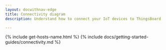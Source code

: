 ```yaml
---
layout: docwithnav-edge
title: Connectivity diagram
description: Understand how to connect your IoT devices to ThingsBoard

---
```

{% include get-hosts-name.html %}
{% include docs/getting-started-guides/connectivity.md %}